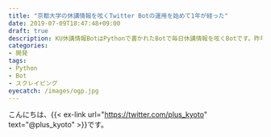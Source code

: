 ```yaml
---
title: "京都大学の休講情報を呟くTwitter Botの運用を始めて1年が経った"
date: 2019-07-09T18:47:48+09:00
draft: true
description: KU休講情報BotはPythonで書かれたBotで毎日休講情報を呟くBotです。昨年の5月から運用を始め、目立った障害もなく動いています。
categories:
- 開発
tags:
- Python
- Bot
- スクレイピング
eyecatch: /images/ogp.jpg
---
```


こんにちは、{{< ex-link url="https://twitter.com/plus_kyoto" text="@plus_kyoto" >}}です。  
<!--more-->

